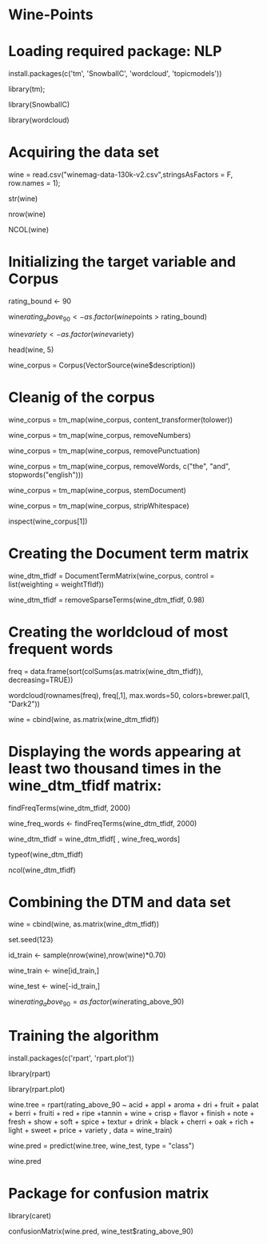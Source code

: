 # Wine-Points
# Loading required package: NLP
install.packages(c('tm', 'SnowballC', 'wordcloud', 'topicmodels'))

library(tm);

library(SnowballC)

library(wordcloud)

# Acquiring the data set

wine =  read.csv("winemag-data-130k-v2.csv",stringsAsFactors = F, row.names = 1);

str(wine)

nrow(wine)

NCOL(wine)

# Initializing the target variable and Corpus
rating_bound <- 90

wine$rating_above_90 <- as.factor(wine$points > rating_bound)

wine$variety <- as.factor(wine$variety)

head(wine, 5)

wine_corpus = Corpus(VectorSource(wine$description))

# Cleanig of the corpus
wine_corpus = tm_map(wine_corpus, content_transformer(tolower))

wine_corpus = tm_map(wine_corpus, removeNumbers)

wine_corpus = tm_map(wine_corpus, removePunctuation)

wine_corpus = tm_map(wine_corpus, removeWords, c("the", "and", stopwords("english")))

wine_corpus = tm_map(wine_corpus, stemDocument)

wine_corpus = tm_map(wine_corpus, stripWhitespace)

inspect(wine_corpus[1])

# Creating the Document term matrix
wine_dtm_tfidf = DocumentTermMatrix(wine_corpus, control = list(weighting = weightTfIdf))

wine_dtm_tfidf = removeSparseTerms(wine_dtm_tfidf, 0.98)


# Creating the worldcloud of most frequent words

freq = data.frame(sort(colSums(as.matrix(wine_dtm_tfidf)), decreasing=TRUE))

wordcloud(rownames(freq), freq[,1], max.words=50, colors=brewer.pal(1, "Dark2"))

wine = cbind(wine, as.matrix(wine_dtm_tfidf))


# Displaying the words appearing at least two thousand times in the wine_dtm_tfidf matrix:
findFreqTerms(wine_dtm_tfidf, 2000)

wine_freq_words <- findFreqTerms(wine_dtm_tfidf, 2000)

wine_dtm_tfidf = wine_dtm_tfidf[ , wine_freq_words]

typeof(wine_dtm_tfidf)

ncol(wine_dtm_tfidf)

# Combining the DTM and data set
wine = cbind(wine, as.matrix(wine_dtm_tfidf))

set.seed(123)

id_train <- sample(nrow(wine),nrow(wine)*0.70)

wine_train <- wine[id_train,]

wine_test <- wine[-id_train,]

wine$rating_above_90 = as.factor(wine$rating_above_90)

# Training the algorithm
install.packages(c('rpart', 'rpart.plot'))

library(rpart)

library(rpart.plot)

wine.tree = rpart(rating_above_90 ~ acid + appl + aroma + dri + fruit + palat + berri + fruiti + red + ripe +tannin +
                    wine + crisp + flavor + finish + note + fresh + show + soft + spice + textur + drink
                  + black + cherri + oak + rich + light + sweet +  price + variety , data = wine_train)

wine.pred = predict(wine.tree, wine_test, type = "class")

wine.pred


# Package for confusion matrix
library(caret)

confusionMatrix(wine.pred, wine_test$rating_above_90)









